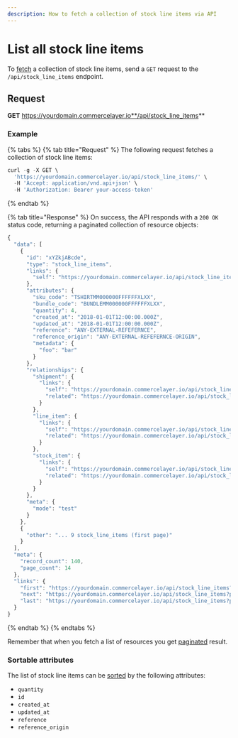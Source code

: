 ```yaml
---
description: How to fetch a collection of stock line items via API
---
```


# List all stock line items

To <a href="https://docs.commercelayer.io/developers/fetching-resources" target="_blank">fetch</a> a collection of stock line items, send a `GET` request to the `/api/stock_line_items` endpoint.

## Request

**GET** https://yourdomain.commercelayer.io**/api/stock_line_items**

### **Example**

{% tabs %}
{% tab title="Request" %}
The following request fetches a collection of stock line items:

```javascript
curl -g -X GET \
  'https://yourdomain.commercelayer.io/api/stock_line_items/' \
  -H 'Accept: application/vnd.api+json' \
  -H 'Authorization: Bearer your-access-token'
```
{% endtab %}

{% tab title="Response" %}
On success, the API responds with a `200 OK` status code, returning a paginated collection of resource objects:

```javascript
{
  "data": [
    {
      "id": "xYZkjABcde",
      "type": "stock_line_items",
      "links": {
        "self": "https://yourdomain.commercelayer.io/api/stock_line_items/xYZkjABcde"
      },
      "attributes": {
        "sku_code": "TSHIRTMM000000FFFFFFXLXX",
        "bundle_code": "BUNDLEMM000000FFFFFFXLXX",
        "quantity": 4,
        "created_at": "2018-01-01T12:00:00.000Z",
        "updated_at": "2018-01-01T12:00:00.000Z",
        "reference": "ANY-EXTERNAL-REFEFERNCE",
        "reference_origin": "ANY-EXTERNAL-REFEFERNCE-ORIGIN",
        "metadata": {
          "foo": "bar"
        }
      },
      "relationships": {
        "shipment": {
          "links": {
            "self": "https://yourdomain.commercelayer.io/api/stock_line_items/xYZkjABcde/relationships/shipment",
            "related": "https://yourdomain.commercelayer.io/api/stock_line_items/xYZkjABcde/shipment"
          }
        },
        "line_item": {
          "links": {
            "self": "https://yourdomain.commercelayer.io/api/stock_line_items/xYZkjABcde/relationships/line_item",
            "related": "https://yourdomain.commercelayer.io/api/stock_line_items/xYZkjABcde/line_item"
          }
        },
        "stock_item": {
          "links": {
            "self": "https://yourdomain.commercelayer.io/api/stock_line_items/xYZkjABcde/relationships/stock_item",
            "related": "https://yourdomain.commercelayer.io/api/stock_line_items/xYZkjABcde/stock_item"
          }
        }
      },
      "meta": {
        "mode": "test"
      }
    },
    {
      "other": "... 9 stock_line_items (first page)"
    }
  ],
  "meta": {
    "record_count": 140,
    "page_count": 14
  },
  "links": {
    "first": "https://yourdomain.commercelayer.io/api/stock_line_items?page[number]=1&page[size]=10",
    "next": "https://yourdomain.commercelayer.io/api/stock_line_items?page[number]=2&page[size]=10",
    "last": "https://yourdomain.commercelayer.io/api/stock_line_items?page[number]=14&page[size]=10"
  }
}
```
{% endtab %}
{% endtabs %}

Remember that when you fetch a list of resources you get <a href="https://docs.commercelayer.io/developers/pagination" target="_blank">paginated</a> result.

### Sortable attributes

The list of stock line items can be <a href="https://docs.commercelayer.io/developers/sorting-results" target="_blank">sorted</a> by the following attributes:

* `quantity`
* `id`
* `created_at`
* `updated_at`
* `reference`
* `reference_origin`

